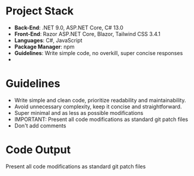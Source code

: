 ﻿# Project Stack

- **Back-End**: .NET 9.0, ASP.NET Core, C# 13.0
- **Front-End**: Razor ASP.NET Core, Blazor, Tailwind CSS 3.4.1
- **Languages**: C#, JavaScript
- **Package Manager**: npm
- **Guidelines**: Write simple code, no overkill, super concise responses
-

# Guidelines

- Write simple and clean code, prioritize readability and maintainability.
- Avoid unnecessary complexity, keep it concise and straightforward.
- Super minimal and as less as possible modifications
- IMPORTANT: Present all code modifications as standard git patch files
- Don't add comments

# Code Output

Present all code modifications as standard git patch files
